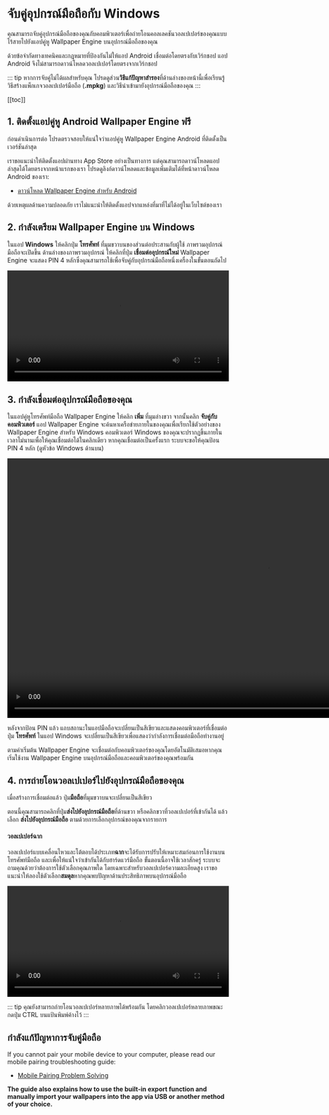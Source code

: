 # จับคู่อุปกรณ์มือถือกับ Windows

คุณสามารถจับคู่อุปกรณ์มือถือของคุณกับคอมพิวเตอร์เพื่อถ่ายโอนคอลเลคชันวอลเปเปอร์ของคุณแบบไร้สายไปยังแอปคู่หู Wallpaper Engine บนอุปกรณ์มือถือของคุณ

ด้วยข้อจำกัดทางเทคนิคและกฎหมายที่ป้องกันไม่ให้แอป Android เชื่อมต่อโดยตรงกับเวิร์กชอป แอป Android จึงไม่สามารถดาวน์โหลดวอลเปเปอร์โดยตรงจากเวิร์กชอป

::: tip
หากการจับคู่ไม่ได้ผลสำหรับคุณ โปรดดูส่วน**วิธีแก้ปัญหาสำรอง**ที่ด้านล่างของหน้านี้เพื่อเรียนรู้วิธีสร้างแพ็กเกจวอลเปเปอร์มือถือ (**.mpkg**) และวิธีนำเข้ามายังอุปกรณ์มือถือของคุณ
:::

[[toc]]

## 1. ติดตั้งแอปคู่หู Android Wallpaper Engine ฟรี

ก่อนดำเนินการต่อ โปรดตรวจสอบให้แน่ใจว่าแอปคู่หู Wallpaper Engine Android ที่ติดตั้งเป็นเวอร์ชันล่าสุด

เราขอแนะนำให้ติดตั้งแอปผ่านทาง App Store อย่างเป็นทางการ แต่คุณสามารถดาวน์โหลดแอปล่าสุดได้โดยตรงจากหน้าแรกของเรา โปรดดูลิงก์ดาวน์โหลดและข้อมูลเพิ่มเติมได้ที่หน้าดาวน์โหลด Android ของเรา:

* [ดาวน์โหลด Wallpaper Engine สำหรับ Android](https://www.wallpaperengine.io/android/)

ด้วยเหตุผลด้านความปลอดภัย เราไม่แนะนำให้ติดตั้งแอปจากแหล่งที่มาที่ไม่ได้อยู่ในเว็บไซต์ของเรา

## 2. กำลังเตรียม Wallpaper Engine บน Windows

ในแอป **Windows** ให้คลิกปุ่ม **โทรศัพท์** ที่มุมขวาบนของส่วนต่อประสานกับผู้ใช้ ภาพรวมอุปกรณ์มือถือจะเปิดขึ้น ด้านล่างของภาพรวมอุปกรณ์ ให้คลิกที่ปุ่ม **เชื่อมต่ออุปกรณ์ใหม่** Wallpaper Engine จะแสดง PIN 4 หลักซึ่งคุณสามารถใช้เพื่อจับคู่กับอุปกรณ์มือถือหนึ่งเครื่องในขั้นตอนถัดไป

<video width="100%" controls autoplay loop>
  <source src="/videos/mobile_pin.mp4" type="video/mp4">
  เบราว์เซอร์ของคุณไม่รองรับแท็กวิดีโอ
</video>

## 3. กำลังเชื่อมต่ออุปกรณ์มือถือของคุณ

ในแอปคู่หูโทรศัพท์มือถือ Wallpaper Engine ให้คลิก **เพิ่ม** ที่มุมล่างขวา จากนั้นคลิก **จับคู่กับคอมพิวเตอร์** แอป Wallpaper Engine จะค้นหาเครือข่ายภายในของคุณเพื่อเรียกใช้ตัวอย่างของ Wallpaper Engine สำหรับ Windows คอมพิวเตอร์ Windows ของคุณจะปรากฏขึ้นภายในเวลาไม่นานเพื่อให้คุณเชื่อมต่อได้ในคลิกเดียว หากคุณเชื่อมต่อเป็นครั้งแรก ระบบจะขอให้คุณป้อน PIN 4 หลัก (ดูหัวข้อ Windows ด้านบน)

<video height="590px" style="display:block;margin:0 auto;" controls autoplay loop>
  <source src="/videos/mobile_connect.mp4" type="video/mp4">
  เบราว์เซอร์ของคุณไม่รองรับแท็กวิดีโอ
</video>

หลังจากป้อน PIN แล้ว แถบสถานะในแอปมือถือจะเปลี่ยนเป็นสีเขียวและแสดงคอมพิวเตอร์ที่เชื่อมต่อ ปุ่ม **โทรศัพท์** ในแอป Windows จะเปลี่ยนเป็นสีเขียวเพื่อแสดงว่ากำลังการเชื่อมต่อมือถือทำงานอยู่

ตามค่าเริ่มต้น Wallpaper Engine จะเชื่อมต่อกับคอมพิวเตอร์ของคุณโดยอัตโนมัติเสมอหากคุณเริ่มใช้งาน Wallpaper Engine บนอุปกรณ์มือถือและคอมพิวเตอร์ของคุณพร้อมกัน

## 4. การถ่ายโอนวอลเปเปอร์ไปยังอุปกรณ์มือถือของคุณ

เมื่อสร้างการเชื่อมต่อแล้ว ปุ่ม**มือถือ**ที่มุมขวาบนจะเปลี่ยนเป็นสีเขียว

ตอนนี้คุณสามารถคลิกที่ปุ่ม**ส่งไปยังอุปกรณ์มือถือ**ที่ด้านขวา หรือคลิกขวาที่วอลเปเปอร์ที่เข้ากันได้ แล้วเลือก **ส่งไปยังอุปกรณ์มือถือ** ตามด้วยการเลือกอุปกรณ์ของคุณจากรายการ

#### วอลเปเปอร์ฉาก

วอลเปเปอร์แบบเคลื่อนไหวและโต้ตอบได้ประเภท**ฉาก**จะได้รับการปรับให้เหมาะสมก่อนการใช้งานบนโทรศัพท์มือถือ และเพื่อให้แน่ใจว่าเข้ากันได้กับฮาร์ดแวร์มือถือ ขั้นตอนนี้อาจใช้เวลาสักครู่ ระบบจะถามคุณด้วยว่าต้องการใช้ตัวเลือกคุณภาพใด โดยเฉพาะสำหรับวอลเปเปอร์ความละเอียดสูง เราขอแนะนำให้ลองใช้ตัวเลือก**สมดุล**หากคุณพบปัญหาด้านประสิทธิภาพบนอุปกรณ์มือถือ

<video width="100%" controls autoplay loop>
  <source src="/videos/mobile_transfer.mp4" type="video/mp4">
  เบราว์เซอร์ของคุณไม่รองรับแท็กวิดีโอ
</video>

::: tip
คุณยังสามารถถ่ายโอนวอลเปเปอร์หลายภาพได้พร้อมกัน โดยคลิกวอลเปเปอร์หลายภาพขณะกดปุ่ม CTRL บนแป้นพิมพ์ค้างไว้
:::

## กำลังแก้ปัญหาการจับคู่มือถือ

If you cannot pair your mobile device to your computer, please read our mobile pairing troubleshooting guide:

* [Mobile Pairing Problem Solving](/mobile/pairing-fixes)

**The guide also explains how to use the built-in export function and manually import your wallpapers into the app via USB or another method of your choice.**